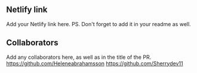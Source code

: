 ## Netlify link

Add your Netlify link here.
PS. Don't forget to add it in your readme as well.

## Collaborators

Add any collaborators here, as well as in the title of the PR.
https://github.com/Heleneabrahamsson
https://github.com/Sherrydev11

